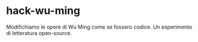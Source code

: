 hack-wu-ming
============

Modifichiamo le opere di Wu Ming come se fossero codice. Un esperimento di letteratura open-source.